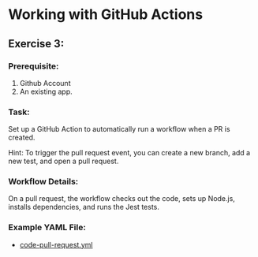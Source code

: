 # Working with GitHub Actions

## Exercise 3: 
### Prerequisite:
1. Github Account
2. An existing app.
### Task:
Set up a GitHub Action to automatically run a workflow when a PR is created.

Hint: To trigger the pull request event, you can create a new branch, add a new test, and open a pull request.
### Workflow Details:
On a pull request, the workflow checks out the code, sets up Node.js, installs dependencies, and runs the Jest tests.
### Example YAML File:
* [code-pull-request.yml](.github/workflows/code-pull-request.yml)

